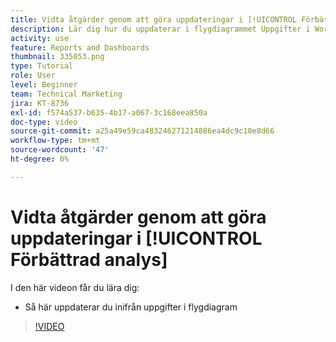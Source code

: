 ```yaml
---
title: Vidta åtgärder genom att göra uppdateringar i [!UICONTROL Förbättrad analys]
description: Lär dig hur du uppdaterar i flygdiagrammet Uppgifter i Workfront.
activity: use
feature: Reports and Dashboards
thumbnail: 335053.png
type: Tutorial
role: User
level: Beginner
team: Technical Marketing
jira: KT-8736
exl-id: f574a537-b635-4b17-a067-3c168eea850a
doc-type: video
source-git-commit: a25a49e59ca483246271214886ea4dc9c10e8d66
workflow-type: tm+mt
source-wordcount: '47'
ht-degree: 0%

---
```


# Vidta åtgärder genom att göra uppdateringar i [!UICONTROL Förbättrad analys]

I den här videon får du lära dig:

* Så här uppdaterar du inifrån uppgifter i flygdiagram

>[!VIDEO](https://video.tv.adobe.com/v/335053/?quality=12&learn=on)
